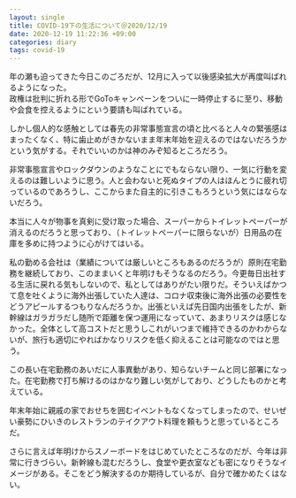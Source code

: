 ```yaml
---
layout: single
title: COVID-19下の生活について＠2020/12/19
date: 2020-12-19 11:22:36 +09:00
categories: diary
tags: covid-19
---
```


年の瀬も迫ってきた今日このごろだが、12月に入って以後感染拡大が再度叫ばれるようになった。  
政権は批判に折れる形でGoToキャンペーンをついに一時停止するに至り、移動や会食を控えるようにという要請も叫ばれている。

しかし個人的な感触としては春先の非常事態宣言の頃と比べると人々の緊張感はまったくなく、特に歯止めがきかないまま年末年始を迎えるのではないだろうかという気がする。それでいいのかは神のみぞ知るところだろう。

非常事態宣言やロックダウンのようなことにでもならない限り、一気に行動を変えるのは難しいように思う。人と会わないと死ぬタイプの人はほんとうに疲れ切っているのであろうし、ここからまた自主的に引きこもろうという気にはならないだろう。

本当に人々が物事を真剣に受け取った場合、スーパーからトイレットペーパーが消えるのだろうと思っており、（トイレットペーパーに限らないが）日用品の在庫を多めに持つように心がけてはいる。

私の勤める会社は（業績については厳しいところもあるのだろうが）原則在宅勤務を継続しており、このままいくと年明けもそうなるのだろう。今更毎日出社する生活に戻れる気もしないので、私としてはありがたい限りだ。そういえばかつて息を吐くように海外出張していた人達は、コロナ収束後に海外出張の必要性をどうアピールするつもりなんだろうか。出張といえば先日国内出張をしたが、新幹線はガラガラだし随所で距離を保つ運用になっていて、あまりリスクは感じなかった。全体として高コストだと思うしこれがいつまで維持できるのかわからないが、旅行も適切にやればかなりリスクを低く抑えることは可能なのではと思う。

この長い在宅勤務のあいだに人事異動があり、知らないチームと同じ部署になった。在宅勤務で打ち解けるのはかなり難しい気がしており、どうしたものかと考えている。

年末年始に親戚の家でおせちを囲むイベントもなくなってしまったので、せいぜい豪勢にひいきのレストランのテイクアウト料理を頼もうと思っているところだ。

さらに言えば年明けからスノーボードをはじめていたところなのだが、今年は非常に行きづらい。新幹線も混むだろうし、食堂や更衣室なども密になりそうなイメージがある。そこをどう解決するのか期待しているが、自分で確かめたくはない。





